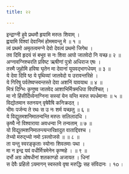 ```yaml
---
title: २२

---
```

इन्द्राग्नी हुवे प्रथमौ हृयामि मरुतः शिवाम् ।  
ह्वयामि विश्वां देवानिमं होममवन्तु मे ॥ १ ॥  
त्वं प्रथमो अमृतत्वमग्ने देवो देवत्वं प्रथमो जिगेथ ।  
तव दिवि हृदयं सं बभूव स नः शिवा आपो जातवेदो नि यच्छ॥ २ ॥    
अग्नावग्निश्चरति प्रविष्ट ऋषीणां पुत्रो अधिराज एषः ।  
तस्मै जुहोमि हविषा घृतेन मा देवानां यूयवद्भागधेयम् ॥ ३ ॥  
ये देवा दिवि ष्ठ ये पृथिव्यां जातवेदो य उरावन्तरिक्षे ।  
ये गिरिषु पर्वतेष्वप्स्वन्तस्ते देवा अशनिं यावयाथ ॥ ४ ॥  
मित्रं दिग्भिः कृणुष्व जातवेद आशाभिर्मित्रमधिपा विपश्चित् ।  
मा नो हिंसीर्दिव्येनाग्निना सस्यां येन यन्ति मरुत स्पर्धमानाः ॥ ५ ॥  
विद्योतमान स्तनयन् वृषेवैषि कनिक्रदत् ।  
भीमः पर्जन्य ते रथः स उ नः शर्म यच्छतु ॥ ६ ॥  
ये विद्युतमशनिमातन्वन्ति मरुतः सलिलादधि ।  
कृष्यै नो विश्वाराया अवधन्वा नि तन्वताम् ॥ ७ ॥  
यो विद्युतमशनिमातन्त्यन्तरिक्षादुत वाताद्दिवश्च ।  
तेभ्यो मरुद्भ्यो नमो ऽस्त्वोजसे ॥ ॥ ८ ॥  
ता यन्तु स्वरङ्कृताः स्योनाः शिवतमाः पथा ।  
मा न इन्द्र यवं वधीर्मित्रमेनेन कृण्महे । ॥ ९ ॥  
दर्भो अग्र ओषधीनां शतकाण्डो अजायत । धिनां  
स देवैः प्रहितो ऽयमागन् स्वस्तये वृषा मरुद्धिः सह संविदानः । १o ।  